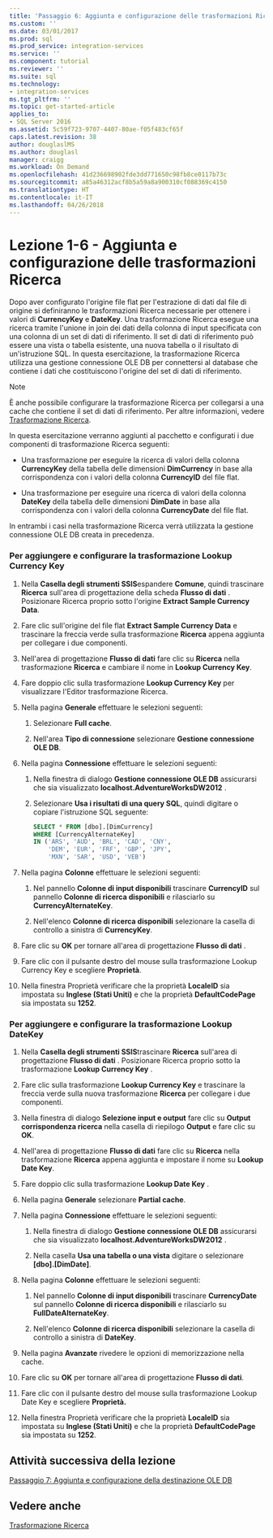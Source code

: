 ```yaml
---
title: 'Passaggio 6: Aggiunta e configurazione delle trasformazioni Ricerca | Microsoft Docs'
ms.custom: ''
ms.date: 03/01/2017
ms.prod: sql
ms.prod_service: integration-services
ms.service: ''
ms.component: tutorial
ms.reviewer: ''
ms.suite: sql
ms.technology:
- integration-services
ms.tgt_pltfrm: ''
ms.topic: get-started-article
applies_to:
- SQL Server 2016
ms.assetid: 5c59f723-9707-4407-80ae-f05f483cf65f
caps.latest.revision: 38
author: douglaslMS
ms.author: douglasl
manager: craigg
ms.workload: On Demand
ms.openlocfilehash: 41d236698902fde3dd771650c98fb8ce0117b73c
ms.sourcegitcommit: a85a46312acf8b5a59a8a900310cf088369c4150
ms.translationtype: HT
ms.contentlocale: it-IT
ms.lasthandoff: 04/26/2018
---
```

# <a name="lesson-1-6---adding-and-configuring-the-lookup-transformations"></a>Lezione 1-6 - Aggiunta e configurazione delle trasformazioni Ricerca
Dopo aver configurato l'origine file flat per l'estrazione di dati dal file di origine si definiranno le trasformazioni Ricerca necessarie per ottenere i valori di **CurrencyKey** e **DateKey**. Una trasformazione Ricerca esegue una ricerca tramite l'unione in join dei dati della colonna di input specificata con una colonna di un set di dati di riferimento. Il set di dati di riferimento può essere una vista o tabella esistente, una nuova tabella o il risultato di un'istruzione SQL. In questa esercitazione, la trasformazione Ricerca utilizza una gestione connessione OLE DB per connettersi al database che contiene i dati che costituiscono l'origine del set di dati di riferimento.  
  
> [!NOTE]  
> È anche possibile configurare la trasformazione Ricerca per collegarsi a una cache che contiene il set di dati di riferimento. Per altre informazioni, vedere [Trasformazione Ricerca](../integration-services/data-flow/transformations/lookup-transformation.md).  
  
In questa esercitazione verranno aggiunti al pacchetto e configurati i due componenti di trasformazione Ricerca seguenti:  
  
-   Una trasformazione per eseguire la ricerca di valori della colonna **CurrencyKey** della tabella delle dimensioni **DimCurrency** in base alla corrispondenza con i valori della colonna **CurrencyID** del file flat.  
  
-   Una trasformazione per eseguire una ricerca di valori della colonna **DateKey** della tabella delle dimensioni **DimDate** in base alla corrispondenza con i valori della colonna **CurrencyDate** del file flat.  
  
In entrambi i casi nella trasformazione Ricerca verrà utilizzata la gestione connessione OLE DB creata in precedenza.  
  
### <a name="to-add-and-configure-the-lookup-currency-key-transformation"></a>Per aggiungere e configurare la trasformazione Lookup Currency Key  
  
1.  Nella **Casella degli strumenti SSIS**espandere **Comune**, quindi trascinare **Ricerca** sull'area di progettazione della scheda **Flusso di dati** . Posizionare Ricerca proprio sotto l'origine **Extract Sample Currency Data**.  
  
2.  Fare clic sull'origine del file flat **Extract Sample Currency Data** e trascinare la freccia verde sulla trasformazione **Ricerca** appena aggiunta per collegare i due componenti.  
  
3.  Nell'area di progettazione **Flusso di dati** fare clic su **Ricerca** nella trasformazione **Ricerca** e cambiare il nome in **Lookup Currency Key**.  
  
4.  Fare doppio clic sulla trasformazione **Lookup Currency Key** per visualizzare l'Editor trasformazione Ricerca.  
  
5.  Nella pagina **Generale** effettuare le selezioni seguenti:  
  
    1.  Selezionare **Full cache**.  
  
    2.  Nell'area **Tipo di connessione** selezionare **Gestione connessione OLE DB**.  
  
6.  Nella pagina **Connessione** effettuare le selezioni seguenti:  
  
    1.  Nella finestra di dialogo **Gestione connessione OLE DB** assicurarsi che sia visualizzato **localhost.AdventureWorksDW2012** .  
  
    2.  Selezionare **Usa i risultati di una query SQL**, quindi digitare o copiare l'istruzione SQL seguente:  
  
        ```sql
        SELECT * FROM [dbo].[DimCurrency]
        WHERE [CurrencyAlternateKey]
        IN ('ARS', 'AUD', 'BRL', 'CAD', 'CNY',
            'DEM', 'EUR', 'FRF', 'GBP', 'JPY',
            'MXN', 'SAR', 'USD', 'VEB')
        ```  
  
7.  Nella pagina **Colonne** effettuare le selezioni seguenti:  
  
    1.  Nel pannello **Colonne di input disponibili** trascinare **CurrencyID** sul pannello **Colonne di ricerca disponibili** e rilasciarlo su **CurrencyAlternateKey**.  
  
    2.  Nell'elenco **Colonne di ricerca disponibili** selezionare la casella di controllo a sinistra di **CurrencyKey**.  
  
8.  Fare clic su **OK** per tornare all'area di progettazione **Flusso di dati** .  
  
9. Fare clic con il pulsante destro del mouse sulla trasformazione Lookup Currency Key e scegliere **Proprietà**.  
  
10. Nella finestra Proprietà verificare che la proprietà **LocaleID** sia impostata su **Inglese (Stati Uniti)** e che la proprietà **DefaultCodePage** sia impostata su **1252**.  
  
### <a name="to-add-and-configure-the--lookup-datekey-transformation"></a>Per aggiungere e configurare la trasformazione Lookup DateKey  
  
1.  Nella **Casella degli strumenti SSIS**trascinare **Ricerca** sull'area di progettazione **Flusso di dati** . Posizionare Ricerca proprio sotto la trasformazione **Lookup Currency Key** .  
  
2.  Fare clic sulla trasformazione **Lookup Currency Key** e trascinare la freccia verde sulla nuova trasformazione **Ricerca** per collegare i due componenti.  
  
3.  Nella finestra di dialogo **Selezione input e output** fare clic su **Output corrispondenza ricerca** nella casella di riepilogo **Output** e fare clic su **OK**.  
  
4.  Nell'area di progettazione **Flusso di dati** fare clic su **Ricerca** nella trasformazione **Ricerca** appena aggiunta e impostare il nome su **Lookup Date Key**.  
  
5.  Fare doppio clic sulla trasformazione **Lookup Date Key** .  
  
6.  Nella pagina **Generale** selezionare **Partial cache**.  
  
7.  Nella pagina **Connessione** effettuare le selezioni seguenti:  
  
    1.  Nella finestra di dialogo **Gestione connessione OLE DB** assicurarsi che sia visualizzato **localhost.AdventureWorksDW2012** .  
  
    2.  Nella casella **Usa una tabella o una vista** digitare o selezionare **[dbo].[DimDate]**.  
  
8.  Nella pagina **Colonne** effettuare le selezioni seguenti:  
  
    1.  Nel pannello **Colonne di input disponibili** trascinare **CurrencyDate** sul pannello **Colonne di ricerca disponibili** e rilasciarlo su **FullDateAlternateKey**.  
  
    2.  Nell'elenco **Colonne di ricerca disponibili** selezionare la casella di controllo a sinistra di **DateKey**.  
  
9. Nella pagina **Avanzate** rivedere le opzioni di memorizzazione nella cache.  
  
10. Fare clic su **OK** per tornare all'area di progettazione **Flusso di dati**.  
  
11. Fare clic con il pulsante destro del mouse sulla trasformazione Lookup Date Key e scegliere **Proprietà.**  
  
12. Nella finestra Proprietà verificare che la proprietà **LocaleID** sia impostata su **Inglese (Stati Uniti)** e che la proprietà **DefaultCodePage** sia impostata su **1252**.  
  
## <a name="next-task-in-lesson"></a>Attività successiva della lezione  
[Passaggio 7: Aggiunta e configurazione della destinazione OLE DB](../integration-services/lesson-1-7-adding-and-configuring-the-ole-db-destination.md)  
  
## <a name="see-also"></a>Vedere anche  
[Trasformazione Ricerca](../integration-services/data-flow/transformations/lookup-transformation.md)  
  
  
  
